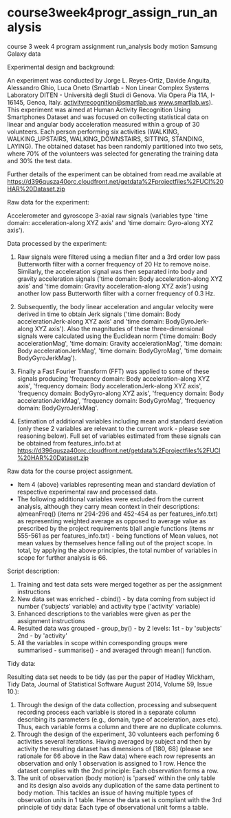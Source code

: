 # course3week4progr_assign_run_analysis
course 3 week 4 program assignment run_analysis body motion Samsung Galaxy data 

Experimental design and background: 

An experiment was conducted by Jorge L. Reyes-Ortiz, Davide Anguita, Alessandro Ghio, Luca Oneto (Smartlab - Non Linear Complex Systems Laboratory DITEN - Università degli Studi di Genova. Via Opera Pia 11A, I-16145, Genoa, Italy. activityrecognition@smartlab.ws
www.smartlab.ws). This experiment was aimed at Human Activity Recognition Using Smartphones Dataset and was focused on collecting statistical data on linear and angular body acceleration measured within a group of 30 volunteers. Each person performing six activities (WALKING, WALKING_UPSTAIRS, WALKING_DOWNSTAIRS, SITTING, STANDING, LAYING). The obtained dataset has been randomly partitioned into two sets, where 70% of the volunteers was selected for generating the training data and 30% the test data. 

Further details of the experiment can be obtained from read.me available at 
https://d396qusza40orc.cloudfront.net/getdata%2Fprojectfiles%2FUCI%20HAR%20Dataset.zip

Raw data for the experiment: 

Accelerometer and gyroscope 3-axial raw signals (variables type 'time domain:  acceleration-along XYZ axis' and 'time domain: Gyro-along XYZ axis').

Data processed by the experiment:

1) Raw signals were filtered using a median filter and a 3rd order low pass Butterworth filter with a corner frequency of 20 Hz to remove noise. Similarly, the acceleration signal was then separated into body and gravity acceleration signals ('time domain:  Body acceleration-along XYZ axis' and 'time domain: Gravity acceleration-along XYZ axis') using another low pass Butterworth filter with a corner frequency of 0.3 Hz. 

2) Subsequently, the body linear acceleration and angular velocity were derived in time to obtain Jerk signals ('time domain: Body accelerationJerk-along XYZ axis' and 'time domain: BodyGyroJerk-along XYZ axis'). Also the magnitudes of these three-dimensional signals were calculated using the Euclidean norm ('time domain: Body accelerationMag', 'time domain: Gravity accelerationMag', 'time domain: Body accelerationJerkMag', 'time domain: BodyGyroMag', 'time domain: BodyGyroJerkMag'). 

3) Finally a Fast Fourier Transform (FFT) was applied to some of these signals producing 'frequency domain:  Body acceleration-along XYZ axis', 'frequency domain:  Body accelerationJerk-along XYZ axis', 'frequency domain:  BodyGyro-along XYZ axis', 'frequency domain:  Body accelerationJerkMag', 'frequency domain:  BodyGyroMag', 'frequency domain:  BodyGyroJerkMag'.

4) Estimation of additional variables including mean and standard deviation (only these 2 variables are relevant to the current work - please see reasoning below). Full set of variables estimated from these signals can be obtained from features_info.txt at 
https://d396qusza40orc.cloudfront.net/getdata%2Fprojectfiles%2FUCI%20HAR%20Dataset.zip

Raw data for the course project assignment.
- Item 4 (above) variables representing mean and standard deviation of respective experimental raw and processed data.
- The following additional variables were excluded from the current analysis, although they carry mean context in their descriptions:
a)meanFreq() (items nr 294-296 and 452-454 as per features_info.txt) as representing weighted average as opposed to average value as prescribed by the project requirements
b)all angle functions (items nr 555-561 as per features_info.txt) - being functions of Mean values, not mean values by themselves hence falling out of the project scope.
In total, by applying the above principles, the total number of variables in scope for further analysis is 66.

Script description:
1) Training and test data sets were merged together as per the assignment instructions
2) New data set was enriched - cbind() - by data coming from subject id number ('subjects' variable) and activity type ('activity' variable)
3) Enhanced descriptions to the variables were given as per the assignment instructions
4) Resulted data was grouped - group_by() - by 2 levels: 1st - by 'subjects' 2nd - by 'activity' 
5) All the variables in scope within corresponding groups were summarised - summarise() - and averaged through mean() function.

Tidy data:

Resulting data set needs to be tidy (as per the paper of Hadley Wickham, Tidy Data, Journal of Statistical Software August 2014, Volume 59, Issue 10.):
1) Through the design of the data collection, processing and subsequent recording process each variable is stored in a separate column describing its parameters (e.g., domain, type of acceleration, axes etc). Thus, each variable forms a column and there are no duplicate columns.
2) Through the design of the experiment, 30 volunteers each perfoming 6 activities several iterations. Having averaged by subject and then by activity the resulting dataset has dimensions of [180, 68] (please see rationale for 66 above in the Raw data) where each row represents an observation and only 1 observation is assigned to 1 row. Hence the dataset complies with the 2nd principle: Each observation forms a row.
3) The unit of observation (body motion) is 'parsed' within the only table and its design also avoids any duplication of the same data pertinent to body motion. This tackles an issue of having multiple types of observation units in 1 table. Hence the data set is compliant with the 3rd principle of tidy data: Each type of observational unit forms a table.
